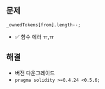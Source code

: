 ## 문제
```sol
_ownedTokens[from].length--;
```


- ✅ 함수 에러 ㅠ,ㅠ


## 해결
- 버전 다운그레이드
- `pragma solidity >=0.4.24 <0.5.6;`
